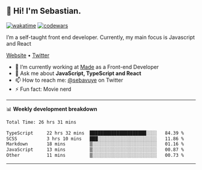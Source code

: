 ## 👋 Hi! I'm Sebastian.

[![wakatime](https://wakatime.com/badge/user/df0036c6-328a-4a39-be9b-e49417ed22a1.svg)](https://wakatime.com/@df0036c6-328a-4a39-be9b-e49417ed22a1)
[![codewars](https://www.codewars.com/users/sebavuye/badges/small)](https://www.codewars.com/users/sebavuye)

I’m a self-taught front end developer. Currently, my main focus is Javascript and React

[Website](https://sebastianvuye.be) • [Twitter](https://twitter.com/sebavuye)

- 🔭 I’m currently working at [Made](https://made.be/) as a Front-end Developer
- 💬 Ask me about **JavaScript, TypeScript and React**
- 📫 How to reach me: [@sebavuye](https://twitter.com/sebavuye) on Twitter
- ⚡ Fun fact: Movie nerd

-------

📊 **Weekly development breakdown**

<!--START_SECTION:waka-->

```txt
Total Time: 26 hrs 31 mins

TypeScript     22 hrs 32 mins  █████████████████████░░░░   84.39 %
SCSS           3 hrs 10 mins   ███░░░░░░░░░░░░░░░░░░░░░░   11.86 %
Markdown       18 mins         ▒░░░░░░░░░░░░░░░░░░░░░░░░   01.16 %
JavaScript     13 mins         ▒░░░░░░░░░░░░░░░░░░░░░░░░   00.87 %
Other          11 mins         ▒░░░░░░░░░░░░░░░░░░░░░░░░   00.73 %
```

<!--END_SECTION:waka-->
-------
